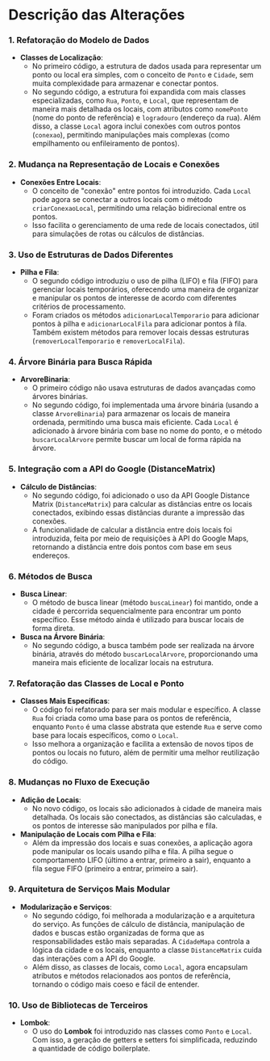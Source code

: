 # Descrição das Alterações

### 1. **Refatoração do Modelo de Dados**
- **Classes de Localização**:
    - No primeiro código, a estrutura de dados usada para representar um ponto ou local era simples, com o conceito de `Ponto` e `Cidade`, sem muita complexidade para armazenar e conectar pontos.
    - No segundo código, a estrutura foi expandida com mais classes especializadas, como `Rua`, `Ponto`, e `Local`, que representam de maneira mais detalhada os locais, com atributos como `nomePonto` (nome do ponto de referência) e `logradouro` (endereço da rua). Além disso, a classe `Local` agora inclui conexões com outros pontos (`conexao`), permitindo manipulações mais complexas (como empilhamento ou enfileiramento de pontos).

### 2. **Mudança na Representação de Locais e Conexões**
- **Conexões Entre Locais**:
    - O conceito de "conexão" entre pontos foi introduzido. Cada `Local` pode agora se conectar a outros locais com o método `criarConexaoLocal`, permitindo uma relação bidirecional entre os pontos.
    - Isso facilita o gerenciamento de uma rede de locais conectados, útil para simulações de rotas ou cálculos de distâncias.

### 3. **Uso de Estruturas de Dados Diferentes**
- **Pilha e Fila**:
    - O segundo código introduziu o uso de pilha (LIFO) e fila (FIFO) para gerenciar locais temporários, oferecendo uma maneira de organizar e manipular os pontos de interesse de acordo com diferentes critérios de processamento.
    - Foram criados os métodos `adicionarLocalTemporario` para adicionar pontos à pilha e `adicionarLocalFila` para adicionar pontos à fila. Também existem métodos para remover locais dessas estruturas (`removerLocalTemporario` e `removerLocalFila`).

### 4. **Árvore Binária para Busca Rápida**
- **ArvoreBinaria**:
    - O primeiro código não usava estruturas de dados avançadas como árvores binárias.
    - No segundo código, foi implementada uma árvore binária (usando a classe `ArvoreBinaria`) para armazenar os locais de maneira ordenada, permitindo uma busca mais eficiente. Cada `Local` é adicionado à árvore binária com base no nome do ponto, e o método `buscarLocalArvore` permite buscar um local de forma rápida na árvore.

### 5. **Integração com a API do Google (DistanceMatrix)**
- **Cálculo de Distâncias**:
    - No segundo código, foi adicionado o uso da API Google Distance Matrix (`DistanceMatrix`) para calcular as distâncias entre os locais conectados, exibindo essas distâncias durante a impressão das conexões.
    - A funcionalidade de calcular a distância entre dois locais foi introduzida, feita por meio de requisições à API do Google Maps, retornando a distância entre dois pontos com base em seus endereços.

### 6. **Métodos de Busca**
- **Busca Linear**:
    - O método de busca linear (método `buscaLinear`) foi mantido, onde a cidade é percorrida sequencialmente para encontrar um ponto específico. Esse método ainda é utilizado para buscar locais de forma direta.
- **Busca na Árvore Binária**:
    - No segundo código, a busca também pode ser realizada na árvore binária, através do método `buscarLocalArvore`, proporcionando uma maneira mais eficiente de localizar locais na estrutura.

### 7. **Refatoração das Classes de Local e Ponto**
- **Classes Mais Específicas**:
    - O código foi refatorado para ser mais modular e específico. A classe `Rua` foi criada como uma base para os pontos de referência, enquanto `Ponto` é uma classe abstrata que estende `Rua` e serve como base para locais específicos, como o `Local`.
    - Isso melhora a organização e facilita a extensão de novos tipos de pontos ou locais no futuro, além de permitir uma melhor reutilização do código.

### 8. **Mudanças no Fluxo de Execução**
- **Adição de Locais**:
    - No novo código, os locais são adicionados à cidade de maneira mais detalhada. Os locais são conectados, as distâncias são calculadas, e os pontos de interesse são manipulados por pilha e fila.
- **Manipulação de Locais com Pilha e Fila**:
    - Além da impressão dos locais e suas conexões, a aplicação agora pode manipular os locais usando pilha e fila. A pilha segue o comportamento LIFO (último a entrar, primeiro a sair), enquanto a fila segue FIFO (primeiro a entrar, primeiro a sair).

### 9. **Arquitetura de Serviços Mais Modular**
- **Modularização e Serviços**:
    - No segundo código, foi melhorada a modularização e a arquitetura do serviço. As funções de cálculo de distância, manipulação de dados e buscas estão organizadas de forma que as responsabilidades estão mais separadas. A `CidadeMapa` controla a lógica da cidade e os locais, enquanto a classe `DistanceMatrix` cuida das interações com a API do Google.
    - Além disso, as classes de locais, como `Local`, agora encapsulam atributos e métodos relacionados aos pontos de referência, tornando o código mais coeso e fácil de entender.

### 10. **Uso de Bibliotecas de Terceiros**
- **Lombok**:
    - O uso do **Lombok** foi introduzido nas classes como `Ponto` e `Local`. Com isso, a geração de getters e setters foi simplificada, reduzindo a quantidade de código boilerplate.
